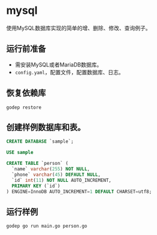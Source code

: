 mysql
=======

使用MySQL数据库实现的简单的增、删除、修改、查询例子。

## 运行前准备

* 需安装MySQL或者MariaDB数据库。
* `config.yaml`，配置文件，配置数据库、日志。

## 恢复依赖库

```
godep restore
```

## 创建样例数据库和表。

```sql
CREATE DATABASE `sample`;

USE sample

CREATE TABLE `person` (
  `name` varchar(255) NOT NULL,
  `phone` varchar(45) DEFAULT NULL,
  `id` int(11) NOT NULL AUTO_INCREMENT,
  PRIMARY KEY (`id`)
) ENGINE=InnoDB AUTO_INCREMENT=1 DEFAULT CHARSET=utf8;
```

## 运行样例

```
godep go run main.go person.go
```
